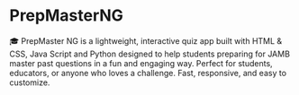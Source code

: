 # PrepMasterNG
🎓 PrepMaster NG is a lightweight, interactive quiz app built with HTML &amp; CSS, Java Script and Python designed to help students preparing for JAMB master past questions in a fun and engaging way. Perfect for students, educators, or anyone who loves a challenge. Fast, responsive, and easy to customize.
